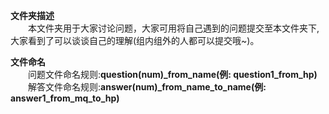 **文件夹描述**
<br>&emsp;&emsp;本文件夹用于大家讨论问题，大家可用将自己遇到的问题提交至本文件夹下,大家看到了可以谈谈自己的理解(组内组外的人都可以提交哦~)。

**文件命名**
<br>&emsp;&emsp;问题文件命名规则:**question(num)_from_name(例: question1_from_hp)**
&emsp;&emsp;解答文件命名规则:**answer(num)_from_name_to_name(例: answer1_from_mq_to_hp)**

